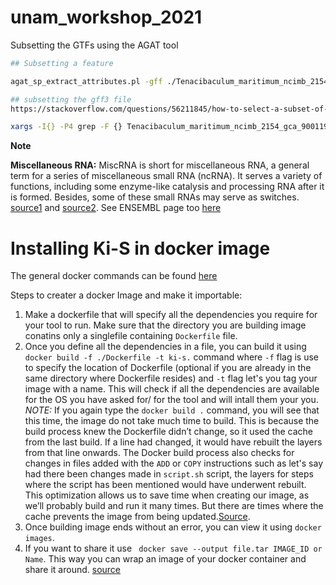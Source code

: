 # unam_workshop_2021

Subsetting the GTFs using the AGAT tool

```bash
## Subsetting a feature

agat_sp_extract_attributes.pl -gff ./Tenacibaculum_maritimum_ncimb_2154_gca_900119795.MARIT_PRJEB17743.49.gff3  -att ID -p mRNA -o temp3

## subsetting the gff3 file
https://stackoverflow.com/questions/56211845/how-to-select-a-subset-of-file-based-on-ids-in-other-file

xargs -I{} -P4 grep -F {} Tenacibaculum_maritimum_ncimb_2154_gca_900119795.MARIT_PRJEB17743.49.gff3 < temp2_ID

```
**Note**

**Miscellaneous RNA:** MiscRNA is short for miscellaneous RNA, a general term for a series of miscellaneous small RNA (ncRNA). It serves a variety of functions, including some enzyme-like catalysis and processing RNA after it is formed. Besides, some of these small RNAs may serve as switches. [source1](https://www.ncbi.nlm.nih.gov/pmc/articles/PMC3226645/) and [source2](https://www.researchgate.net/post/What-is-misc-RNA). See ENSEMBL page too [here](https://m.ensembl.org/info/genome/genebuild/ncrna.html)

# Installing Ki-S in docker image

The general docker commands can be found [here](https://medium.com/@rohitsatyam/step-by-step-guide-to-using-docker-3f953a9127b4)

Steps to creater a docker Image and make it importable:
1. Make a dockerfile that will specify all the dependencies you require for your tool to run. Make sure that the directory you are building image conatins only a singlefile containing `Dockerfile` file.
2. Once you define all the dependencies in a file, you can build it using `docker build -f ./Dockerfile -t ki-s.` command where `-f` flag is use to specify the location of Dockerfile (optional if you are already in the same directory where Dockerfile resides) and `-t` flag let's you tag your image with a name. This will check if all the dependencies are available for the OS you have asked for/ for the tool and will intall them your you.
*NOTE:* If you again type the `docker build .` command, you will see that this time, the image do not take much time to build. This is because the build process knew the Dockerfile didn’t change, so it used the cache from the last build. If a line had changed, it would have rebuilt the layers from that line onwards. The Docker build process also checks for changes in files added with the `ADD` or `COPY` instructions such as let's say had there been changes made in `script.sh` script, the layers for steps where the script has been mentioned would have underwent rebuilt. This optimization allows us to save time when creating our image, as we’ll probably build and run it many times. But there are times where the cache prevents the image from being updated.[Source](https://www.baeldung.com/linux/docker-build-cache).
3. Once building image ends without an error, you can view it using `docker images`.
4. If you want to share it use ` docker save --output file.tar IMAGE_ID or Name`. This way you can wrap an image of your docker container and share it around. [source](https://stackoverflow.com/questions/24482822/how-to-share-my-docker-image-without-using-the-docker-hub#:~:text=As%20for%20options%20to%20share,agent.)
